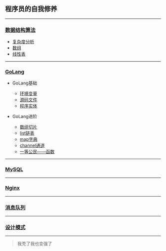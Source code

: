 #

## 程序员的自我修养

---

### [数据结构算法](./数据结构算法/数据结构算法.md)

* [复杂度分析](./数据结构算法/复杂度分析.md)
* [数组](./数据结构算法/数组.md)
* [线性表](./数据结构算法/线性表.md)

---

### [GoLang](./GoLang/README.md)

* GoLang基础
  
  * [环境变量](./GoLang/GOPATH.md)
  * [源码文件](./GoLang/GOPATH.md)
  * [程序实体](./GoLang/程序实体.md)

* GoLang进阶

  * [数组切片](./GoLang/数组和切片.md)
  * [list链表](./GoLang/list链表.md)
  * [map字典](./GoLang/map字典.md)
  * [channel通道](./GoLang/channel通道.md)
  * [一等公民——函数](./GoLang/函数.md)

---

### [MySQL](./MySQL/README.md)

---

### [Nginx](./Nginx/README.md)

---

### [消息队列](./消息队列/README.md)

---

### [设计模式](./设计模式/README.md)

---

> 我秃了我也变强了
